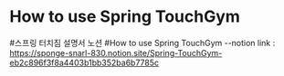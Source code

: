 # How to use Spring TouchGym
#스프링 터치짐 설명서 노션
#How to use Spring TouchGym --notion link : 
https://sponge-snarl-830.notion.site/Spring-TouchGym-eb2c896f3f8a4403b1bb352ba6b7785c
